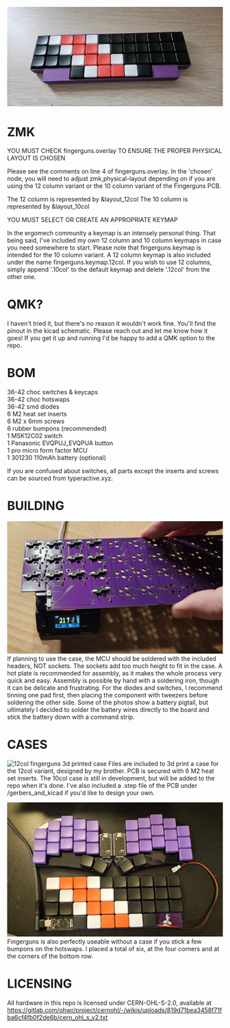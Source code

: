 ![12col variant of fingerguns](/pictures/11.jpg)

# ZMK
YOU MUST CHECK fingerguns.overlay TO ENSURE THE PROPER PHYSICAL LAYOUT IS CHOSEN

Please see the comments on line 4 of fingerguns.overlay.  In the 'chosen' node, you will need to adjust zmk,physical-layout depending on if you are using the 12 column variant or the 10 column variant of the Fingerguns PCB.

The 12 column is represented by &layout_12col
The 10 column is represented by &layout_10col

YOU MUST SELECT OR CREATE AN APPROPRIATE KEYMAP

In the ergomech community a keymap is an intensely personal thing.  That being said, I've included my own 12 column and 10 column keymaps in case you need somewhere to start.  Please note that fingerguns.keymap is intended for the 10 column variant.  A 12 column keymap is also included under the name fingerguns.keymap.12col.  If you wish to use 12 columns, simply append '.10col' to the default keymap and delete '.12col' from the other one.

# QMK?
I haven't tried it, but there's no reason it wouldn't work fine.  You'll find the pinout in the kicad schematic.  Please reach out and let me know how it goes!  If you get it up and running I'd be happy to add a QMK option to the repo.

# BOM
36-42 choc switches & keycaps  
36-42 choc hotswaps  
36-42 smd diodes  
6 M2 heat set inserts  
6 M2 x 6mm screws  
6 rubber bumpons (recommended)  
1 MSK12C02 switch  
1 Panasonic EVQPUJ_EVQPUA button  
1 pro micro form factor MCU  
1 301230 110mAh battery (optional)  

If you are confused about switches, all parts except the inserts and screws can be sourced from typeractive.xyz.

# BUILDING
![fingerguns on the hotplate](/pictures/3.jpg)
If planning to use the case, the MCU should be soldered with the included headers, NOT sockets.  The sockets add too much height to fit in the case.  A hot plate is recommended for assembly, as it makes the whole process very quick and easy.  Assembly is possible by hand with a soldering iron, though it can be delicate and frustrating.  For the diodes and switches, I recommend tinning one pad first, then placing the component with tweezers before soldering the other side.  Some of the photos show a battery pigtail, but ultimately I decided to solder the battery wires directly to the board and stick the battery down with a command strip.

# CASES
![12col fingerguns 3d printed case](/pictures/8.jpg)
Files are included to 3d print a case for the 12col variant, designed by my brother.  PCB is secured with 6 M2 heat set inserts. The 10col case is still in development, but will be added to the repo when it's done.  I've also included a .step file of the PCB under /gerbers_and_kicad if you'd like to design your own.

![Caseless 10col](/pictures/7.jpg)
Fingerguns is also perfectly useable without a case if you stick a few bumpons on the hotswaps.  I placed a total of six, at the four corners and at the corners of the bottom row.

# LICENSING
All hardware in this repo is licensed under CERN-OHL-S-2.0, available at https://gitlab.com/ohwr/project/cernohl/-/wikis/uploads/819d71bea3458f71fba6cf4fb0f2de6b/cern_ohl_s_v2.txt